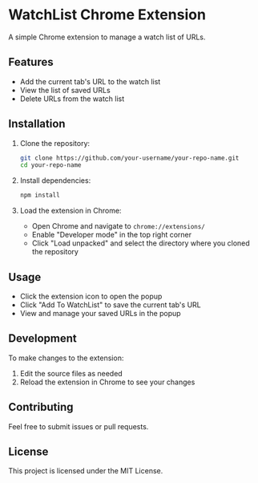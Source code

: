 # WatchList Chrome Extension

A simple Chrome extension to manage a watch list of URLs.

## Features

- Add the current tab's URL to the watch list
- View the list of saved URLs
- Delete URLs from the watch list

## Installation

1. Clone the repository:
    ```sh
    git clone https://github.com/your-username/your-repo-name.git
    cd your-repo-name
    ```

2. Install dependencies:
    ```sh
    npm install
    ```

3. Load the extension in Chrome:
    - Open Chrome and navigate to `chrome://extensions/`
    - Enable "Developer mode" in the top right corner
    - Click "Load unpacked" and select the directory where you cloned the repository

## Usage

- Click the extension icon to open the popup
- Click "Add To WatchList" to save the current tab's URL
- View and manage your saved URLs in the popup

## Development

To make changes to the extension:

1. Edit the source files as needed
2. Reload the extension in Chrome to see your changes

## Contributing

Feel free to submit issues or pull requests.

## License

This project is licensed under the MIT License.